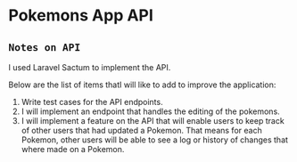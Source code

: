 # Pokemons App API

## `Notes on API`

I used Laravel Sactum to implement the API. 

Below are the list of items thatI will like to add to improve the application:

1. Write test cases for the API endpoints.
2. I will implement an endpoint that handles the editing of the pokemons. 
3. I will implement a feature on the API that will enable users to keep track of other users that had updated a Pokemon. That means for each Pokemon, other users will be able to see a log or history of changes that where made on a Pokemon. 
